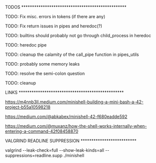 TODOS *************************************************

TODO: Fix misc. errors in tokens (if there are any)

TODO: Fix return issues in pipes and heredoc(?)

TODO: builtins should probably not go through child_process in heredoc

TODO: heredoc pipe

TODO: cleanup the calamity of the call_pipe function in pipes_utils

TODO: probably some memory leaks

TODO: resolve the semi-colon question

TODO: cleanup

LINKS *************************************************

https://m4nnb3ll.medium.com/minishell-building-a-mini-bash-a-42-project-b55a10598218

https://medium.com/@abkabex/minishell-42-f680eadde592

https://medium.com/@muxanz/how-the-shell-works-internally-when-entering-a-command-42f08458870

VALGRIND READLINE SUPPRESSION **************************

valgrind --leak-check=full --show-leak-kinds=all --suppressions=readline.supp ./minishell
